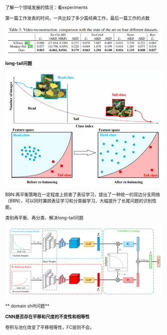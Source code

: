 

了解一个领域发展的情况：看experiments

第一篇工作发表的时间，一共比较了多少篇经典工作，最后一篇工作的点数

![](imgs\微信截图_20200408160502.png)

**long-tail问题**

![imgs\微信截图_20200405204439.png](imgs/微信截图_20200405204439.png)

BBN:再平衡策略在一定程度上损害了表征学习，提出了一种统一的双边分支网络（BBN），可以同时兼顾表征学习和分类器学习，大幅提升了长尾问题的识别性能。

类别再平衡、再分类、解决long-tail问题

![1](./imgs/1.png)

** domain shift问题**

**CNN是否存在平移和尺度的不变性和相等性**

卷积与池化改变了平移相等性，FC层则不会。

